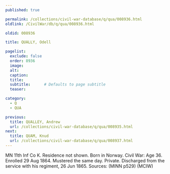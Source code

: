 ```yaml
---
published: true

permalink: /collections/civil-war-database/q/qua/008936.html
oldlink: /CivilWar/db/q/qua/008936.html

oldid: 008936

title: QUALLY, Odell

pagelist:
  exclude: false
  order: 8936
  image: 
  alt:
  caption:
  title:
  subtitle:      # Defaults to page subtitle
  teaser:

category: 
  - Q 
  - QUA

previous:
  title: QUALLEY, Andrew
  url: /collections/civil-war-database/q/qua/008935.html  
next:
  title: QUAM, Knud
  url: /collections/civil-war-database/q/qua/008937.html   
---
```

MN 11th Inf Co K. Residence not shown. Born in Norway. Civil War: Age 36. Enrolled 29 Aug 1864. Mustered the same day. Private. Discharged from the service with his regiment, 26 Jun 1865. Sources: (MINN p529) (MCIW)